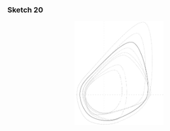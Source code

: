 ### Sketch 20
 
<p align="center" margin-top="20px"> 
  <img width=200px src="../../visual%20essays/selected/28.png">
</p>